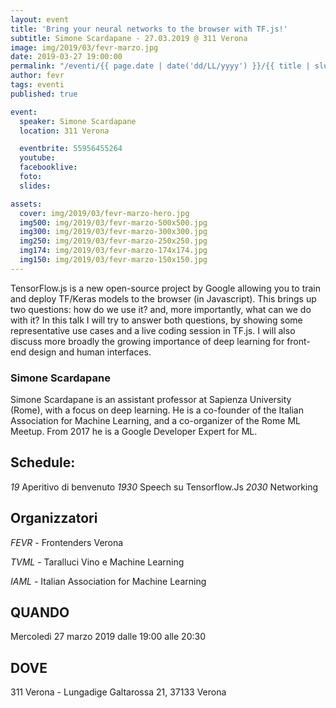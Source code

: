 ```yaml
---
layout: event
title: 'Bring your neural networks to the browser with TF.js!'
subtitle: Simone Scardapane - 27.03.2019 @ 311 Verona
image: img/2019/03/fevr-marzo.jpg
date: 2019-03-27 19:00:00
permalink: "/eventi/{{ page.date | date('dd/LL/yyyy') }}/{{ title | slug }}/index.html"
author: fevr
tags: eventi
published: true

event:
  speaker: Simone Scardapane
  location: 311 Verona

  eventbrite: 55956455264
  youtube:
  facebooklive:
  foto:
  slides:

assets:
  cover: img/2019/03/fevr-marzo-hero.jpg
  img500: img/2019/03/fevr-marzo-500x500.jpg
  img300: img/2019/03/fevr-marzo-300x300.jpg
  img250: img/2019/03/fevr-marzo-250x250.jpg
  img174: img/2019/03/fevr-marzo-174x174.jpg
  img150: img/2019/03/fevr-marzo-150x150.jpg
---
```


TensorFlow.js is a new open-source project by Google allowing you to train and deploy TF/Keras models to the browser (in Javascript). This brings up two questions: how do we use it? and, more importantly, what can we do with it? In this talk I will try to answer both questions, by showing some representative use cases and a live coding session in TF.js. I will also discuss more broadly the growing importance of deep learning for front-end design and human interfaces.

### Simone Scardapane

Simone Scardapane is an assistant professor at Sapienza University (Rome), with a focus on deep learning. He is a co-founder of the Italian Association for Machine Learning, and a co-organizer of the Rome ML Meetup. From 2017 he is a Google Developer Expert for ML.

## Schedule:

_19_ Aperitivo di benvenuto
_1930_ Speech su Tensorflow.Js
_2030_ Networking

## Organizzatori

_FEVR_ - Frontenders Verona

_TVML_ - Taralluci Vino e Machine Learning

_IAML_ - Italian Association for Machine Learning

## QUANDO

Mercoledì 27 marzo 2019 dalle 19:00 alle 20:30

## DOVE

311 Verona - Lungadige Galtarossa 21, 37133 Verona
